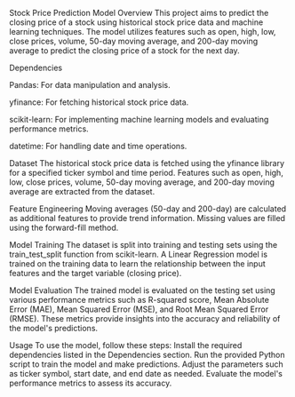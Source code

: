 Stock Price Prediction Model
Overview
This project aims to predict the closing price of a stock using historical stock price data and machine learning techniques. The model utilizes features such as open, high, low, close prices, volume, 50-day moving average, and 200-day moving average to predict the closing price of a stock for the next day.

Dependencies

Pandas: For data manipulation and analysis.

yfinance: For fetching historical stock price data.

scikit-learn: For implementing machine learning models and evaluating performance metrics.

datetime: For handling date and time operations.

Dataset The historical stock price data is fetched using the yfinance library for a specified ticker symbol and time period. Features such as open, high, low, close prices, volume, 50-day moving average, and 200-day moving average are extracted from the dataset.

Feature Engineering
Moving averages (50-day and 200-day) are calculated as additional features to provide trend information. Missing values are filled using the forward-fill method.

Model Training
The dataset is split into training and testing sets using the train_test_split function from scikit-learn. A Linear Regression model is trained on the training data to learn the relationship between the input features and the target variable (closing price).

Model Evaluation
The trained model is evaluated on the testing set using various performance metrics such as R-squared score, Mean Absolute Error (MAE), Mean Squared Error (MSE), and Root Mean Squared Error (RMSE). These metrics provide insights into the accuracy and reliability of the model's predictions.

Usage To use the model, follow these steps:
Install the required dependencies listed in the Dependencies section. Run the provided Python script to train the model and make predictions. Adjust the parameters such as ticker symbol, start date, and end date as needed. Evaluate the model's performance metrics to assess its accuracy.
​
